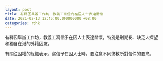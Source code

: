 ```yaml
---
layout: post
title: 有釋囚舉辦工作坊　教義工寫信向在囚人士表達關懷
date: 2021-02-13 12:45:00.000000000 +08:00
categories: rthk
---
```


有釋囚舉辦工作坊，教義工寫信予在囚人士表達關懷，特別是刑期長、缺乏人探望和獨自在港的外籍囚友。

有關注囚權的組織表示，寫信予在囚人士時，要注意不同懲教所對信件的要求。

